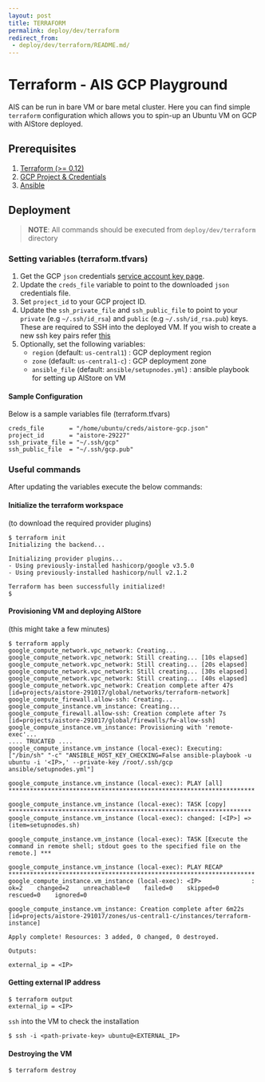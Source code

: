 ```yaml
---
layout: post
title: TERRAFORM
permalink: deploy/dev/terraform
redirect_from:
 - deploy/dev/terraform/README.md/
---
```


# Terraform - AIS GCP Playground

AIS can be run in bare VM or bare metal cluster. Here you can find simple `terraform` configuration which allows you to spin-up an Ubuntu VM on GCP with AIStore deployed. 

## Prerequisites
1. [Terraform (>= 0.12)](https://learn.hashicorp.com/tutorials/terraform/install-cli)
2. [GCP Project & Credentials](https://console.cloud.google.com/home/dashboard)
3. [Ansible](https://docs.ansible.com/ansible/latest/installation_guide/intro_installation.html)

## Deployment

> **NOTE**: All commands should be executed from `deploy/dev/terraform` directory

### Setting variables (terraform.tfvars)
1. Get the GCP `json` credentials [service account key page](https://console.cloud.google.com/apis/credentials/serviceaccountkey). 
2. Update the `creds_file` variable to point to the downloaded `json` credentials file.
3. Set `project_id` to your GCP project ID.
4. Update the `ssh_private_file` and `ssh_public_file` to point to your `private` (e.g `~/.ssh/id_rsa`) and `public` (e.g `~/.ssh/id_rsa.pub`) keys. These are required to SSH into the deployed VM. If you wish to create a new ssh key pairs refer [this](https://www.ssh.com/ssh/keygen/)
5. Optionally, set the following variables:
    - `region` (default: `us-central1`) : GCP deployment region
    - `zone` (default: `us-central1-c`) : GCP deployment zone
    - `ansible_file` (default: `ansible/setupnodes.yml`) : ansible playbook for setting up AIStore on VM

#### Sample Configuration
Below is a sample variables file (terraform.tfvars)
```
creds_file       = "/home/ubuntu/creds/aistore-gcp.json"
project_id       = "aistore-29227"
ssh_private_file = "~/.ssh/gcp"
ssh_public_file  = "~/.ssh/gcp.pub"
```

### Useful commands

After updating the variables execute the below commands:

#### Initialize the terraform workspace
(to download the required provider plugins)
```console script
$ terraform init
Initializing the backend...

Initializing provider plugins...
- Using previously-installed hashicorp/google v3.5.0
- Using previously-installed hashicorp/null v2.1.2

Terraform has been successfully initialized!
$ 
```

#### Provisioning VM and deploying AIStore
(this might take a few minutes)
```console
$ terraform apply 
google_compute_network.vpc_network: Creating...
google_compute_network.vpc_network: Still creating... [10s elapsed]
google_compute_network.vpc_network: Still creating... [20s elapsed]
google_compute_network.vpc_network: Still creating... [30s elapsed]
google_compute_network.vpc_network: Still creating... [40s elapsed]
google_compute_network.vpc_network: Creation complete after 47s [id=projects/aistore-291017/global/networks/terraform-network]
google_compute_firewall.allow-ssh: Creating...
google_compute_instance.vm_instance: Creating...
google_compute_firewall.allow-ssh: Creation complete after 7s [id=projects/aistore-291017/global/firewalls/fw-allow-ssh]
google_compute_instance.vm_instance: Provisioning with 'remote-exec'...
.... TRUCATED ....
google_compute_instance.vm_instance (local-exec): Executing: ["/bin/sh" "-c" "ANSIBLE_HOST_KEY_CHECKING=False ansible-playbook -u ubuntu -i '<IP>,' --private-key /root/.ssh/gcp ansible/setupnodes.yml"]

google_compute_instance.vm_instance (local-exec): PLAY [all] *********************************************************************

google_compute_instance.vm_instance (local-exec): TASK [copy] ********************************************************************
google_compute_instance.vm_instance (local-exec): changed: [<IP>] => (item=setupnodes.sh)

google_compute_instance.vm_instance (local-exec): TASK [Execute the command in remote shell; stdout goes to the specified file on the remote.] ***

google_compute_instance.vm_instance (local-exec): PLAY RECAP *********************************************************************
google_compute_instance.vm_instance (local-exec): <IP>              : ok=2    changed=2    unreachable=0    failed=0    skipped=0    rescued=0    ignored=0

google_compute_instance.vm_instance: Creation complete after 6m22s [id=projects/aistore-291017/zones/us-central1-c/instances/terraform-instance]

Apply complete! Resources: 3 added, 0 changed, 0 destroyed.

Outputs:

external_ip = <IP>
```

#### Getting external IP address
```console
$ terraform output
external_ip = <IP>
```

`ssh` into the VM to check the installation
```console
$ ssh -i <path-private-key> ubuntu@<EXTERNAL_IP>
```

#### Destroying the VM
```console
$ terraform destroy
```
